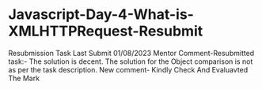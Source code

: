 # Javascript-Day-4-What-is-XMLHTTPRequest-Resubmit
Resubmission Task 
Last Submit 01/08/2023 Mentor Comment-Resubmitted task:- The solution is decent. The solution for the Object comparison is not as per the task description.
New comment- Kindly Check And Evaluavted The Mark
